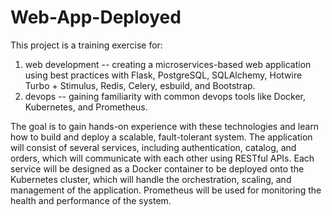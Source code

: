 # Web-App-Deployed
This project is a training exercise for:

1) web development -- creating a microservices-based web application using best practices with Flask, PostgreSQL, SQLAlchemy, Hotwire Turbo + Stimulus, Redis, Celery, esbuild, and Bootstrap.
2) devops -- gaining familiarity with common devops tools like Docker, Kubernetes, and Prometheus.

The goal is to gain hands-on experience with these technologies and learn how to build and deploy a scalable, fault-tolerant system. The application will consist of several services, including authentication, catalog, and orders, which will communicate with each other using RESTful APIs. Each service will be designed as a Docker container to be deployed onto the Kubernetes cluster, which will handle the orchestration, scaling, and management of the application. Prometheus will be used for monitoring the health and performance of the system.
